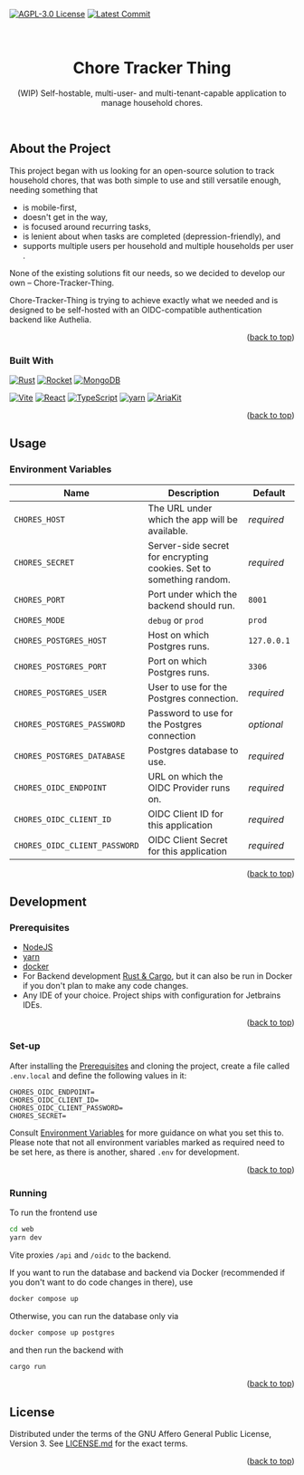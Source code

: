 [![AGPL-3.0 License](https://img.shields.io/github/license/yuri-becker/chore-tracker-thing?style=for-the-badge&logo=gnu&logoColor=white&color=%23A42E2B )](https://github.com/yuri-becker/chore-tracker-thing/blob/develop/LICENSE.md)
[![Latest Commit](https://img.shields.io/github/last-commit/yuri-becker/chore-tracker-thing?style=for-the-badge)](https://github.com/yuri-becker/cchore-tracker-thing/commits/develop)

<br />
<div align="center">

  <h1 align="center"><strong>Chore Tracker Thing</strong></h1>

  <p align="center">
    (WIP) Self-hostable, multi-user- and multi-tenant-capable application to manage household chores.
  </p>
</div>
<br/>

## About the Project

This project began with us looking for an open-source solution to track household chores, that was both simple to use
and still versatile enough, needing something that

* is mobile-first,
* doesn't get in the way,
* is focused around recurring tasks,
* is lenient about when tasks are completed (depression-friendly), and
* supports multiple users per household and multiple households per user .

None of the existing solutions fit our needs, so we decided to develop our own – Chore-Tracker-Thing.

Chore-Tracker-Thing is trying to achieve exactly what we needed and is designed to be self-hosted with an
OIDC-compatible authentication backend like Authelia.

<p align="right">(<a href="#readme-top">back to top</a>)</p>

### Built With

[![Rust](https://img.shields.io/badge/Rust-20232A?style=for-the-badge&logo=rust&logoColor=FFFFFF)](https://www.rust-lang.org)
[![Rocket](https://img.shields.io/badge/Rocket-20232A?style=for-the-badge&logo=rocket&logoColor=D33847)](https://rocket.rs)
[![MongoDB](https://img.shields.io/badge/Postgres-20232A?style=for-the-badge&logo=postgresql&logoColor=4169E1)](https://www.postgresql.org/)

[![Vite](https://img.shields.io/badge/Vite-20232A?style=for-the-badge&logo=vite&logoColor=646CFF)](https://vitejs.dev)
[![React](https://img.shields.io/badge/React-20232A?style=for-the-badge&logo=react&logoColor=61DAFB)](https://react.dev/)
[![TypeScript](https://img.shields.io/badge/TypeScript-20232A?style=for-the-badge&logo=typescript&logoColor=3178C6)](https://www.typescriptlang.org/)
[![yarn](https://img.shields.io/badge/yarn-20232A?style=for-the-badge&logo=yarn&logoColor=2C8EBB)](https://yarnpkg.com/)
[![AriaKit](https://img.shields.io/badge/Ariakit-20232A?style=for-the-badge&logo=ariakit&logoColor=007ACC)](https://ariakit.org/)

<p align="right">(<a href="#readme-top">back to top</a>)</p>

## Usage

### Environment Variables

| Name                          | Description                                                         | Default     |
|-------------------------------|---------------------------------------------------------------------|-------------|
| `CHORES_HOST`                 | The URL under which the app will be available.                      | *required*  |
| `CHORES_SECRET`               | Server-side secret for encrypting cookies. Set to something random. | *required*  |
| `CHORES_PORT`                 | Port under which the backend should run.                            | `8001`      |
| `CHORES_MODE`                 | `debug` or `prod`                                                   | `prod`      |
| `CHORES_POSTGRES_HOST`        | Host on which Postgres runs.                                        | `127.0.0.1` |
| `CHORES_POSTGRES_PORT`        | Port on which Postgres runs.                                        | `3306`      |
| `CHORES_POSTGRES_USER`        | User to use for the Postgres connection.                            | *required*  | 
| `CHORES_POSTGRES_PASSWORD`    | Password to use for the Postgres connection                         | *optional*  | 
| `CHORES_POSTGRES_DATABASE`    | Postgres database to use.                                           | *required*  |
| `CHORES_OIDC_ENDPOINT`        | URL on which the OIDC Provider runs on.                             | *required*  |                             
| `CHORES_OIDC_CLIENT_ID`       | OIDC Client ID for this application                                 | *required*  |
| `CHORES_OIDC_CLIENT_PASSWORD` | OIDC Client Secret for this application                             | *required*  |

<p align="right">(<a href="#readme-top">back to top</a>)</p>

## Development

### Prerequisites

* [NodeJS](https://nodejs.org/en)
* [yarn](https://yarnpkg.com/getting-started/install)
* [docker](https://www.docker.com/)
* For Backend development [Rust & Cargo](https://www.rust-lang.org/tools/install), but it can also be run in Docker if
  you don't plan to make any code changes.
* Any IDE of your choice. Project ships with configuration for Jetbrains IDEs.

<p align="right">(<a href="#readme-top">back to top</a>)</p>

### Set-up

After installing the [Prerequisites](#prerequisites) and cloning the project, create a file called `.env.local` and
define the following values in it:

```env
CHORES_OIDC_ENDPOINT=
CHORES_OIDC_CLIENT_ID=
CHORES_OIDC_CLIENT_PASSWORD=
CHORES_SECRET=
```

Consult [Environment Variables](#environment-variables) for more guidance on what you set this to. Please note that not
all environment variables marked as required need to be set here, as there is another, shared `.env` for development.

<p align="right">(<a href="#readme-top">back to top</a>)</p>

### Running

To run the frontend use

```sh
cd web
yarn dev
```

Vite proxies `/api` and `/oidc` to the backend.

If you want to run the database and backend via Docker (recommended if you don't want to do code changes in there), use

```sh
docker compose up
```

Otherwise, you can run the database only via

```sh
docker compose up postgres
```

and then run the backend with

```sh
cargo run
```
<p align="right">(<a href="#readme-top">back to top</a>)</p>

## License

Distributed under the terms of the GNU Affero General Public License, Version 3. See [LICENSE.md](/LICENSE.md) for the
exact terms.

<p align="right">(<a href="#readme-top">back to top</a>)</p>
